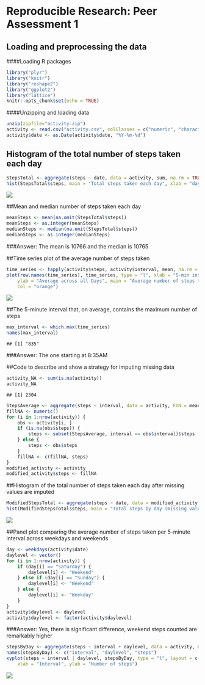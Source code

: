 # Reproducible Research: Peer Assessment 1

## Loading and preprocessing the data
####Loading R packages

```r
library("plyr")
library("knitr")
library("reshape2")
library("ggplot2")
library("lattice")
knitr::opts_chunk$set(echo = TRUE)
```

####Unzipping and loading data

```r
unzip(zipfile="activity.zip")
activity <- read.csv("activity.csv", colClasses = c("numeric", "character", "numeric"))
activity$date <- as.Date(activity$date, "%Y-%m-%d")
```

## Histogram of the total number of steps taken each day

```r
StepsTotal <- aggregate(steps ~ date, data = activity, sum, na.rm = TRUE)
hist(StepsTotal$steps, main = "Total steps taken each day", xlab = "day", col = "yellow")
```

![](PA1_template_files/figure-html/Histogram_Total_Steps-1.png)<!-- -->

##Mean and median number of steps taken each day

```r
meanSteps <- mean(na.omit(StepsTotal$steps))
meanSteps <- as.integer(meanSteps)
medianSteps <- median(na.omit(StepsTotal$steps))
medianSteps <- as.integer(medianSteps)
```
###Answer: The mean is 10766 and the median is 10765

##Time series plot of the average number of steps taken

```r
time_series <- tapply(activity$steps, activity$interval, mean, na.rm = TRUE)
plot(row.names(time_series), time_series, type = "l", xlab = "5-min interval", 
    ylab = "Average across all Days", main = "Average number of steps taken", 
    col = "orange")
```

![](PA1_template_files/figure-html/Time_series-1.png)<!-- -->

##The 5-minute interval that, on average, contains the maximum number of steps

```r
max_interval <- which.max(time_series)
names(max_interval)
```

```
## [1] "835"
```
###Answer: The one starting at 8:35AM

##Code to describe and show a strategy for imputing missing data

```r
activity_NA <- sum(is.na(activity))
activity_NA
```

```
## [1] 2304
```

```r
StepsAverage <- aggregate(steps ~ interval, data = activity, FUN = mean)
fillNA <- numeric()
for (i in 1:nrow(activity)) {
    obs <- activity[i, ]
    if (is.na(obs$steps)) {
        steps <- subset(StepsAverage, interval == obs$interval)$steps
    } else {
        steps <- obs$steps
    }
    fillNA <- c(fillNA, steps)
}
modified_activity <- activity
modified_activity$steps <- fillNA
```

##Histogram of the total number of steps taken each day after missing values are imputed

```r
ModifiedStepsTotal <- aggregate(steps ~ date, data = modified_activity, sum, na.rm = TRUE)
hist(ModifiedStepsTotal$steps, main = "Total steps by day (missing values are corrected)", xlab = "Steps counted", col = "green")
```

![](PA1_template_files/figure-html/Histogram_after_missing_values_eliminated-1.png)<!-- -->

##Panel plot comparing the average number of steps taken per 5-minute interval across weekdays and weekends

```r
day <- weekdays(activity$date)
daylevel <- vector()
for (i in 1:nrow(activity)) {
    if (day[i] == "Saturday") {
        daylevel[i] <- "Weekend"
    } else if (day[i] == "Sunday") {
        daylevel[i] <- "Weekend"
    } else {
        daylevel[i] <- "Weekday"
    }
}
activity$daylevel <- daylevel
activity$daylevel <- factor(activity$daylevel)
```


###Answer: Yes, there is significant difference, weekend steps counted are remarkably higher

```r
stepsByDay <- aggregate(steps ~ interval + daylevel, data = activity, mean)
names(stepsByDay) <- c("interval", "daylevel", "steps")
xyplot(steps ~ interval | daylevel, stepsByDay, type = "l", layout = c(1, 2), 
    xlab = "Interval", ylab = "Number of steps")
```

![](PA1_template_files/figure-html/Weekdays_Weekends_Plot-1.png)<!-- -->
